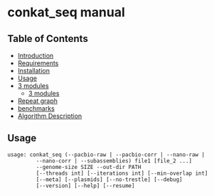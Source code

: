 conkat_seq manual
=================

Table of Contents
-----------------

- [Introduction](#abstract)
- [Requirements](#requirements)
- [Installation](#installation)
- [Usage](#usage)
- [3 modules](##)
  - [3 modules](##)
- [Repeat graph](#graph)
- [benchmarks](#performance)
- [Algorithm Description](#algorithm)

## <a name="usage"></a> Usage

```
usage: conkat_seq (--pacbio-raw | --pacbio-corr | --nano-raw |
	     --nano-corr | --subassemblies) file1 [file_2 ...]
	     --genome-size SIZE --out-dir PATH
	     [--threads int] [--iterations int] [--min-overlap int]
	     [--meta] [--plasmids] [--no-trestle] [--debug]
	     [--version] [--help] [--resume]






